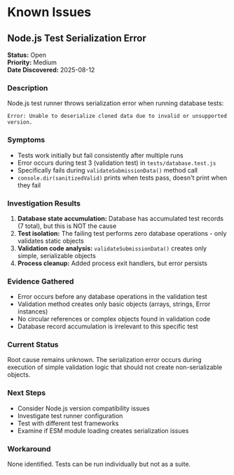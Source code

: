 # Known Issues

## Node.js Test Serialization Error

**Status:** Open  
**Priority:** Medium  
**Date Discovered:** 2025-08-12  

### Description
Node.js test runner throws serialization error when running database tests:
```
Error: Unable to deserialize cloned data due to invalid or unsupported version.
```

### Symptoms
- Tests work initially but fail consistently after multiple runs
- Error occurs during test 3 (validation test) in `tests/database.test.js`
- Specifically fails during `validateSubmissionData()` method call
- `console.dir(sanitizedValid)` prints when tests pass, doesn't print when they fail

### Investigation Results
1. **Database state accumulation:** Database has accumulated test records (7 total), but this is NOT the cause
2. **Test isolation:** The failing test performs zero database operations - only validates static objects
3. **Validation code analysis:** `validateSubmissionData()` creates only simple, serializable objects
4. **Process cleanup:** Added process exit handlers, but error persists

### Evidence Gathered
- Error occurs before any database operations in the validation test
- Validation method creates only basic objects (arrays, strings, Error instances)
- No circular references or complex objects found in validation code
- Database record accumulation is irrelevant to this specific test

### Current Status
Root cause remains unknown. The serialization error occurs during execution of simple validation logic that should not create non-serializable objects.

### Next Steps
- Consider Node.js version compatibility issues
- Investigate test runner configuration
- Test with different test frameworks
- Examine if ESM module loading creates serialization issues

### Workaround
None identified. Tests can be run individually but not as a suite.

